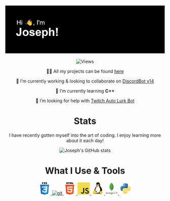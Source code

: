 <div align="center">

![Hello](header.png)

![Views](https://komarev.com/ghpvc/?username=josephistired&label=VIEWS&color=000000)


🧑‍💻 All my projects can be found [here](http://www.josephcarmosino.website)

🔭 I’m currently working & looking to collaborate on [DiscordBot v14](https://github.com/josephistired/DiscordBot-v14)

🌱 I’m currently learning **C++**

🤝 I’m looking for help with [Twitch Auto Lurk Bot](https://github.com/josephistired/Twitch-Auto-Lurk-Bot)

# Stats

I have recently gotten myself into the art of coding. I enjoy learning more about it each day!

![Joseph's GitHub stats](https://github-readme-stats.vercel.app/api?username=josephistired&theme=dark&show_icons=true)

# What I Use & Tools

<a href="https://www.w3schools.com/css/" target="_blank" rel="noreferrer"> <img src="https://raw.githubusercontent.com/devicons/devicon/master/icons/css3/css3-original-wordmark.svg" alt="css3" width="40" height="40"/> </a> <a href="https://git-scm.com/" target="_blank" rel="noreferrer"> <img src="https://www.vectorlogo.zone/logos/git-scm/git-scm-icon.svg" alt="git" width="40" height="40"/> </a> <a href="https://www.w3.org/html/" target="_blank" rel="noreferrer"> <img src="https://raw.githubusercontent.com/devicons/devicon/master/icons/html5/html5-original-wordmark.svg" alt="html5" width="40" height="40"/> </a> <a href="https://developer.mozilla.org/en-US/docs/Web/JavaScript" target="_blank" rel="noreferrer"> <img src="https://raw.githubusercontent.com/devicons/devicon/master/icons/javascript/javascript-original.svg" alt="javascript" width="40" height="40"/> </a> <a href="https://www.linux.org/" target="_blank" rel="noreferrer"> <img src="https://raw.githubusercontent.com/devicons/devicon/master/icons/linux/linux-original.svg" alt="linux" width="40" height="40"/> </a> <a href="https://www.mongodb.com/" target="_blank" rel="noreferrer"> <img src="https://raw.githubusercontent.com/devicons/devicon/master/icons/mongodb/mongodb-original-wordmark.svg" alt="mongodb" width="40" height="40"/> </a> <a href="https://www.python.org" target="_blank" rel="noreferrer"> <img src="https://raw.githubusercontent.com/devicons/devicon/master/icons/python/python-original.svg" alt="python" width="40" height="40"/> </a> </p>


</div>
